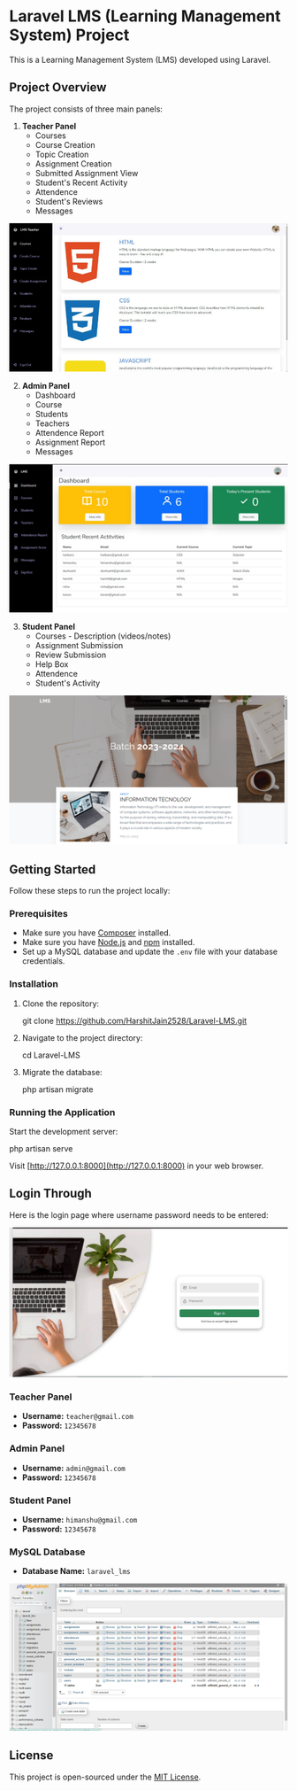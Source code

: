 # Laravel LMS (Learning Management System) Project

This is a Learning Management System (LMS) developed using Laravel.

## Project Overview

The project consists of three main panels:

1. **Teacher Panel**
   - Courses
   - Course Creation
   - Topic Creation
   - Assignment Creation
   - Submitted Assignment View
   - Student's Recent Activity
   - Attendence
   - Student's Reviews
   - Messages
   
![image](https://github.com/HarshitJain2528/Laravel-LMS/blob/main/public/screens/teacher.png)

2. **Admin Panel**
   - Dashboard
   - Course
   - Students
   - Teachers
   - Attendence Report
   - Assignment Report
   - Messages
  
![image](https://github.com/HarshitJain2528/Laravel-LMS/blob/main/public/screens/admin.jpeg)

3. **Student Panel**
   - Courses - Description (videos/notes)
   - Assignment Submission
   - Review Submission
   - Help Box
   - Attendence
   - Student's Activity
   
![image](https://github.com/HarshitJain2528/Laravel-LMS/blob/main/public/screens/student.png)

## Getting Started

Follow these steps to run the project locally:

### Prerequisites

- Make sure you have [Composer](https://getcomposer.org/) installed.
- Make sure you have [Node.js](https://nodejs.org/) and [npm](https://www.npmjs.com/) installed.
- Set up a MySQL database and update the `.env` file with your database credentials.

### Installation

1. Clone the repository:

   git clone https://github.com/HarshitJain2528/Laravel-LMS.git
   

2. Navigate to the project directory:

   cd Laravel-LMS

3. Migrate the database:

   php artisan migrate
   
### Running the Application

Start the development server:

php artisan serve

Visit [http://127.0.0.1:8000](http://127.0.0.1:8000) in your web browser.

## Login Through

Here is the login page where username password needs to be entered:

![image](https://github.com/HarshitJain2528/Laravel-LMS/blob/main/public/screens/login.png)

### Teacher Panel

- **Username:** `teacher@gmail.com`
- **Password:** `12345678`

### Admin Panel

- **Username:** `admin@gmail.com`
- **Password:** `12345678`

### Student Panel

- **Username:** `himanshu@gmail.com`
- **Password:** `12345678`

### MySQL Database

- **Database Name:** `laravel_lms`
  
![image](https://github.com/HarshitJain2528/Laravel-LMS/blob/main/public/screens/database.png)

## License

This project is open-sourced under the [MIT License](LICENSE).
